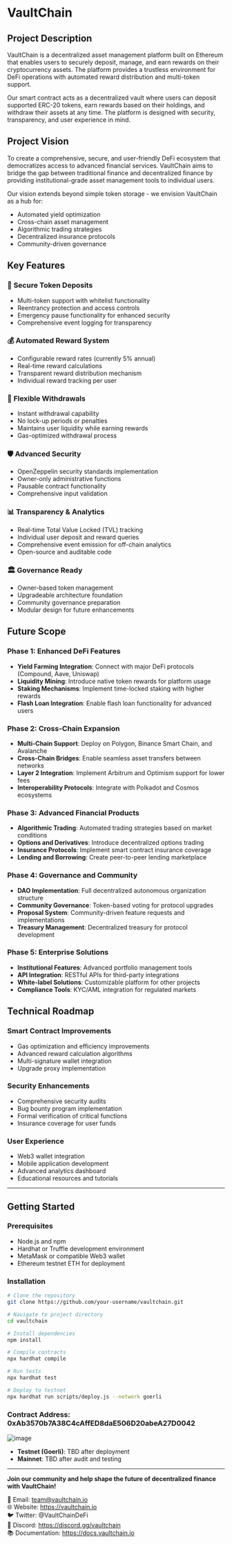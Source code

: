 # VaultChain

## Project Description

VaultChain is a decentralized asset management platform built on Ethereum that enables users to securely deposit, manage, and earn rewards on their cryptocurrency assets. The platform provides a trustless environment for DeFi operations with automated reward distribution and multi-token support.

Our smart contract acts as a decentralized vault where users can deposit supported ERC-20 tokens, earn rewards based on their holdings, and withdraw their assets at any time. The platform is designed with security, transparency, and user experience in mind.

## Project Vision

To create a comprehensive, secure, and user-friendly DeFi ecosystem that democratizes access to advanced financial services. VaultChain aims to bridge the gap between traditional finance and decentralized finance by providing institutional-grade asset management tools to individual users.

Our vision extends beyond simple token storage - we envision VaultChain as a hub for:
- Automated yield optimization
- Cross-chain asset management
- Algorithmic trading strategies
- Decentralized insurance protocols
- Community-driven governance

## Key Features

### 🔐 **Secure Token Deposits**
- Multi-token support with whitelist functionality
- Reentrancy protection and access controls
- Emergency pause functionality for enhanced security
- Comprehensive event logging for transparency

### 💰 **Automated Reward System**
- Configurable reward rates (currently 5% annual)
- Real-time reward calculations
- Transparent reward distribution mechanism
- Individual reward tracking per user

### 🔄 **Flexible Withdrawals**
- Instant withdrawal capability
- No lock-up periods or penalties
- Maintains user liquidity while earning rewards
- Gas-optimized withdrawal process

### 🛡️ **Advanced Security**
- OpenZeppelin security standards implementation
- Owner-only administrative functions
- Pausable contract functionality
- Comprehensive input validation

### 📊 **Transparency & Analytics**
- Real-time Total Value Locked (TVL) tracking
- Individual user deposit and reward queries
- Comprehensive event emission for off-chain analytics
- Open-source and auditable code

### 🏛️ **Governance Ready**
- Owner-based token management
- Upgradeable architecture foundation
- Community governance preparation
- Modular design for future enhancements

## Future Scope

### Phase 1: Enhanced DeFi Features
- **Yield Farming Integration**: Connect with major DeFi protocols (Compound, Aave, Uniswap)
- **Liquidity Mining**: Introduce native token rewards for platform usage
- **Staking Mechanisms**: Implement time-locked staking with higher rewards
- **Flash Loan Integration**: Enable flash loan functionality for advanced users

### Phase 2: Cross-Chain Expansion
- **Multi-Chain Support**: Deploy on Polygon, Binance Smart Chain, and Avalanche
- **Cross-Chain Bridges**: Enable seamless asset transfers between networks
- **Layer 2 Integration**: Implement Arbitrum and Optimism support for lower fees
- **Interoperability Protocols**: Integrate with Polkadot and Cosmos ecosystems

### Phase 3: Advanced Financial Products
- **Algorithmic Trading**: Automated trading strategies based on market conditions
- **Options and Derivatives**: Introduce decentralized options trading
- **Insurance Protocols**: Implement smart contract insurance coverage
- **Lending and Borrowing**: Create peer-to-peer lending marketplace

### Phase 4: Governance and Community
- **DAO Implementation**: Full decentralized autonomous organization structure
- **Community Governance**: Token-based voting for protocol upgrades
- **Proposal System**: Community-driven feature requests and implementations
- **Treasury Management**: Decentralized treasury for protocol development

### Phase 5: Enterprise Solutions
- **Institutional Features**: Advanced portfolio management tools
- **API Integration**: RESTful APIs for third-party integrations
- **White-label Solutions**: Customizable platform for other projects
- **Compliance Tools**: KYC/AML integration for regulated markets

## Technical Roadmap

### Smart Contract Improvements
- Gas optimization and efficiency improvements
- Advanced reward calculation algorithms
- Multi-signature wallet integration
- Upgrade proxy implementation

### Security Enhancements
- Comprehensive security audits
- Bug bounty program implementation
- Formal verification of critical functions
- Insurance coverage for user funds

### User Experience
- Web3 wallet integration
- Mobile application development
- Advanced analytics dashboard
- Educational resources and tutorials

---

## Getting Started

### Prerequisites
- Node.js and npm
- Hardhat or Truffle development environment
- MetaMask or compatible Web3 wallet
- Ethereum testnet ETH for deployment

### Installation
```bash
# Clone the repository
git clone https://github.com/your-username/vaultchain.git

# Navigate to project directory
cd vaultchain

# Install dependencies
npm install

# Compile contracts
npx hardhat compile

# Run tests
npx hardhat test

# Deploy to testnet
npx hardhat run scripts/deploy.js --network goerli
```

### Contract Address: 0xAb3570b7A38C4cAffED8daE506D20abeA27D0042
![image](https://github.com/user-attachments/assets/52b8750f-0f59-456a-a3a9-9841cfb5b04d)

- **Testnet (Goerli)**: TBD after deployment
- **Mainnet**: TBD after audit and testing

---

**Join our community and help shape the future of decentralized finance with VaultChain!**

📧 Email: team@vaultchain.io  
🌐 Website: https://vaultchain.io  
🐦 Twitter: @VaultChainDeFi  
💬 Discord: https://discord.gg/vaultchain  
📚 Documentation: https://docs.vaultchain.io
